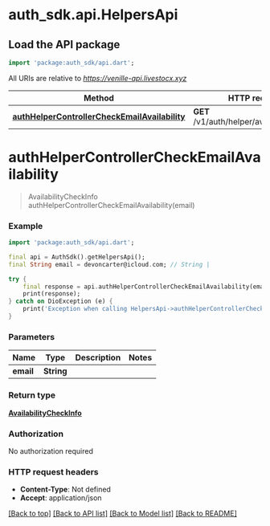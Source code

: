 # auth_sdk.api.HelpersApi

## Load the API package
```dart
import 'package:auth_sdk/api.dart';
```

All URIs are relative to *https://venille-api.livestocx.xyz*

Method | HTTP request | Description
------------- | ------------- | -------------
[**authHelperControllerCheckEmailAvailability**](HelpersApi.md#authhelpercontrollercheckemailavailability) | **GET** /v1/auth/helper/availability/email | 


# **authHelperControllerCheckEmailAvailability**
> AvailabilityCheckInfo authHelperControllerCheckEmailAvailability(email)



### Example
```dart
import 'package:auth_sdk/api.dart';

final api = AuthSdk().getHelpersApi();
final String email = devoncarter@icloud.com; // String | 

try {
    final response = api.authHelperControllerCheckEmailAvailability(email);
    print(response);
} catch on DioException (e) {
    print('Exception when calling HelpersApi->authHelperControllerCheckEmailAvailability: $e\n');
}
```

### Parameters

Name | Type | Description  | Notes
------------- | ------------- | ------------- | -------------
 **email** | **String**|  | 

### Return type

[**AvailabilityCheckInfo**](AvailabilityCheckInfo.md)

### Authorization

No authorization required

### HTTP request headers

 - **Content-Type**: Not defined
 - **Accept**: application/json

[[Back to top]](#) [[Back to API list]](../README.md#documentation-for-api-endpoints) [[Back to Model list]](../README.md#documentation-for-models) [[Back to README]](../README.md)


